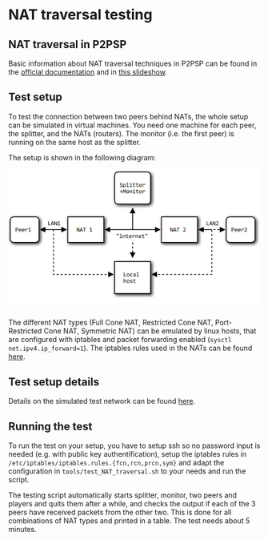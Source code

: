 NAT traversal testing
=====================

## NAT traversal in P2PSP
Basic information about NAT traversal techniques in P2PSP can be found in the
[official documentation](http://p2psp.org/en/p2psp-protocol?cap=indexsu9.xht)
and in [this slideshow](http://slides.p2psp.org/BCN-2015).

## Test setup
To test the connection between two peers behind NATs, the whole setup can be
simulated in virtual machines. You need one machine for each peer, the splitter,
and the NATs (routers). The monitor (i.e. the first peer) is running on the same
host as the splitter.

The setup is shown in the following diagram:

![network setup](images/network_setup.png)

The different NAT types (Full Cone NAT, Restricted Cone NAT, Port-Restricted
Cone NAT, Symmetric NAT) can be emulated by linux hosts, that are configured
with iptables and packet forwarding enabled (`sysctl net.ipv4.ip_forward=1`).
The iptables rules used in the NATs can be found
[here](https://wiki.asterisk.org/wiki/display/TOP/NAT+Traversal+Testing).

## Test setup details
Details on the simulated test network can be found [here](NAT_test_details.md).

## Running the test
To run the test on your setup, you have to setup ssh so no password input is
needed (e.g. with public key authentification), setup the iptables rules in
`/etc/iptables/iptables.rules.{fcn,rcn,prcn,sym}` and adapt the configuration in
`tools/test_NAT_traversal.sh` to your needs and run the script.

The testing script automatically starts splitter, monitor, two peers and players
and quits them after a while, and checks the output if each of the 3 peers
have received packets from the other two. This is done for all combinations of
NAT types and printed in a table. The test needs about 5 minutes.
